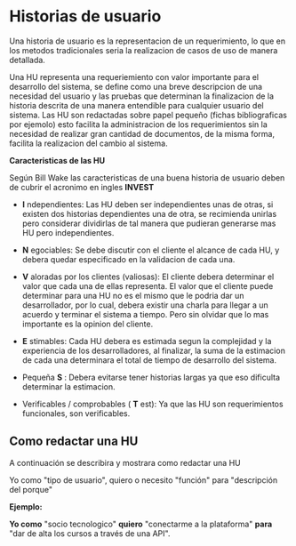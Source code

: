 # Historias de usuario

Una historia de usuario es la representacion de un requerimiento, lo que en los metodos tradicionales seria la realizacion de casos de uso de manera detallada.

Una HU representa una requeriemiento con valor importante para el desarrollo del sistema, se define como una breve descripcion de una necesidad del usuario y las pruebas que determinan la finalizacion de la historia descrita de una manera entendible para cualquier usuario del sistema. Las HU son redactadas sobre papel pequeño (fichas bibliograficas por ejemolo) esto facilita la administracion de los requerimientos sin la necesidad de realizar gran cantidad de documentos, de la misma forma, facilita la realizacion del cambio al sistema.

__Caracteristicas de las HU__

Según Bill Wake las caracteristicas de una buena historia de usuario deben de cubrir el acronimo en ingles __INVEST__

* __I__ ndependientes: Las HU deben ser independientes unas de otras, si existen dos historias dependientes una de otra, se recimienda unirlas pero considerar dividirlas de tal manera que pudieran generarse mas HU pero independientes.

* __N__ egociables: Se debe discutir con el cliente el alcance de cada HU, y debera quedar especificado en la validacion de cada una.

* __V__ aloradas por los clientes (valiosas): El cliente debera determinar el valor que cada una de ellas representa. El valor que el cliente puede determinar para una HU no es el mismo que le podria dar un desarrollador, por lo cual, debera existir una charla para llegar a un acuerdo y terminar el sistema a tiempo. Pero sin olvidar que lo mas importante es la opinion del cliente.

* __E__ stimables: Cada HU debera es estimada segun la complejidad y la experiencia de los desarrolladores, al finalizar, la suma de la estimacion de cada una determinara el total de tiempo de desarrollo del sistema.

* Pequeña __S__ : Debera evitarse tener historias largas ya que eso dificulta determinar la estimacion.

* Verificables / comprobables ( __T__ est): Ya que las HU son requerimientos funcionales, son verificables. 

## Como redactar una HU

A continuación se describira y mostrara como redactar una HU

Yo como "tipo de usuario", quiero o necesito "función" para "descripción del porque"

__Ejemplo:__

__Yo como__ "socio tecnologico" __quiero__ "conectarme a la plataforma" __para__ "dar de alta los cursos a través de una API".

